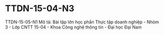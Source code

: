 # TTDN-15-04-N3
 TTDN-15-05-N1 Mô tả: Bài tập lớn học phần Thực tập doanh nghiệp - Nhóm 3 - Lớp CNTT 15-04  - Khoa Công nghệ thông tin - Đại học Đại Nam
